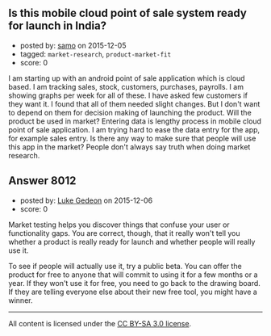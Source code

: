 ## Is this mobile cloud point of sale system ready for launch in India?

- posted by: [samo](https://stackexchange.com/users/2421464/samo) on 2015-12-05
- tagged: `market-research`, `product-market-fit`
- score: 0

<p>I am starting up with an android point of sale application which is cloud based. I am tracking sales,  stock,  customers, purchases, payrolls. I am showing graphs per week for all of these. I have asked few customers if they want it. I found that all of them needed slight changes. But I don't want to depend on them for decision making of launching the product. Will the product be used in market? Entering data is lengthy process in mobile cloud point of sale application. I am trying hard to ease the data entry for the app, for example sales entry. Is there any way to make sure that people will use this app in the market? People don't always say truth when doing market research. </p>



## Answer 8012

- posted by: [Luke Gedeon](https://stackexchange.com/users/1119600/luke-gedeon) on 2015-12-06
- score: 0

<p>Market testing helps you discover things that confuse your user or functionality gaps. You are correct, though, that it really won't tell you whether a product is really ready for launch and whether people will really use it.</p>

<p>To see if people will actually use it, try a public beta. You can offer the product for free to anyone that will commit to using it for a few months or a year. If they won't use it for free, you need to go back to the drawing board. If they are telling everyone else about their new free tool, you might have a winner.</p>




---

All content is licensed under the [CC BY-SA 3.0 license](https://creativecommons.org/licenses/by-sa/3.0/).
